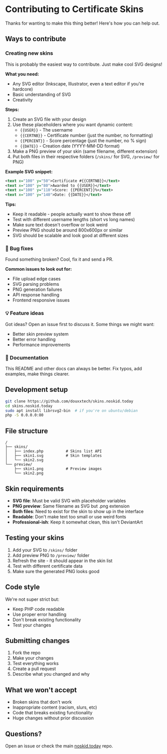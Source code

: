 # Contributing to Certificate Skins

Thanks for wanting to make this thing better! Here's how you can help out.

## Ways to contribute

### Creating new skins

This is probably the easiest way to contribute. Just make cool SVG designs!

**What you need:**
- Any SVG editor (Inkscape, Illustrator, even a text editor if you're hardcore)
- Basic understanding of SVG
- Creativity

**Steps:**
1. Create an SVG file with your design
2. Use these placeholders where you want dynamic content:
   - `{{USER}}` - The username
   - `{{CERTNB}}` - Certificate number (just the number, no formatting)
   - `{{PERCENT}}` - Score percentage (just the number, no % sign)
   - `{{DATE}}` - Creation date (YYYY-MM-DD format)
3. Make a PNG preview of your skin (same filename, different extension)
4. Put both files in their respective folders (`/skins/` for SVG, `/preview/` for PNG)

**Example SVG snippet:**
```svg
<text x="100" y="50">Certificate #{{CERTNB}}</text>
<text x="100" y="80">Awarded to {{USER}}</text>
<text x="100" y="110">Score: {{PERCENT}}%</text>
<text x="100" y="140">Date: {{DATE}}</text>
```

**Tips:**
- Keep it readable - people actually want to show these off
- Test with different username lengths (short vs long names)
- Make sure text doesn't overflow or look weird
- Preview PNG should be around 800x600px or similar
- SVG should be scalable and look good at different sizes

### 🐛 Bug fixes

Found something broken? Cool, fix it and send a PR.

**Common issues to look out for:**
- File upload edge cases
- SVG parsing problems
- PNG generation failures
- API response handling
- Frontend responsive issues

### 💡 Feature ideas

Got ideas? Open an issue first to discuss it. Some things we might want:

- Better skin preview system
- Better error handling
- Performance improvements

### 📝 Documentation

This README and other docs can always be better. Fix typos, add examples, make things clearer.

## Development setup

```bash
git clone https://github.com/douxxtech/skins.noskid.today
cd skins.noskid.today
sudo apt install librsvg2-bin  # if you're on ubuntu/debian
php -S 0.0.0.0:80
```

## File structure

```
/
├── skins/
│   ├── index.php          # Skins list API
│   ├── skin1.svg          # Skin templates
│   └── skin2.svg
└── preview/
    ├── skin1.png          # Preview images
    └── skin2.png
```

## Skin requirements

- **SVG file**: Must be valid SVG with placeholder variables
- **PNG preview**: Same filename as SVG but .png extension
- **Both files**: Need to exist for the skin to show up in the interface
- **Readable**: Don't make text too small or use weird fonts
- **Professional-ish**: Keep it somewhat clean, this isn't DeviantArt

## Testing your skins

1. Add your SVG to `/skins/` folder
2. Add preview PNG to `/preview/` folder  
3. Refresh the site - it should appear in the skin list
4. Test with different certificate data
5. Make sure the generated PNG looks good

## Code style

We're not super strict but:
- Keep PHP code readable
- Use proper error handling
- Don't break existing functionality
- Test your changes

## Submitting changes

1. Fork the repo
2. Make your changes
3. Test everything works
4. Create a pull request
5. Describe what you changed and why

## What we won't accept

- Broken skins that don't work
- Inappropriate content (racism, slurs, etc)
- Code that breaks existing functionality
- Huge changes without prior discussion

## Questions?

Open an issue or check the main [noskid.today](https://github.com/douxxtech/noskid.today) repo.

